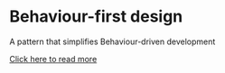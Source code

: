 # Behaviour-first design
A pattern that simplifies Behaviour-driven development

[Click here to read more](https://github.com/ahmedragab/Behaviour-driven-design/wiki)
